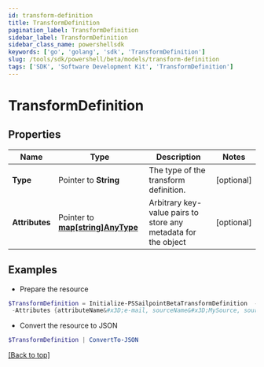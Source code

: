 ```yaml
---
id: transform-definition
title: TransformDefinition
pagination_label: TransformDefinition
sidebar_label: TransformDefinition
sidebar_class_name: powershellsdk
keywords: ['go', 'golang', 'sdk', 'TransformDefinition'] 
slug: /tools/sdk/powershell/beta/models/transform-definition
tags: ['SDK', 'Software Development Kit', 'TransformDefinition']
---
```



# TransformDefinition

## Properties

Name | Type | Description | Notes
------------ | ------------- | ------------- | -------------
**Type** |  Pointer to **String** | The type of the transform definition. | [optional] 
**Attributes** |  Pointer to [**map[string]AnyType**](any-type) | Arbitrary key-value pairs to store any metadata for the object | [optional] 

## Examples

- Prepare the resource
```powershell
$TransformDefinition = Initialize-PSSailpointBetaTransformDefinition  -Type accountAttribute `
 -Attributes {attributeName&#x3D;e-mail, sourceName&#x3D;MySource, sourceId&#x3D;2c9180877a826e68017a8c0b03da1a53}
```

- Convert the resource to JSON
```powershell
$TransformDefinition | ConvertTo-JSON
```


[[Back to top]](#) 

